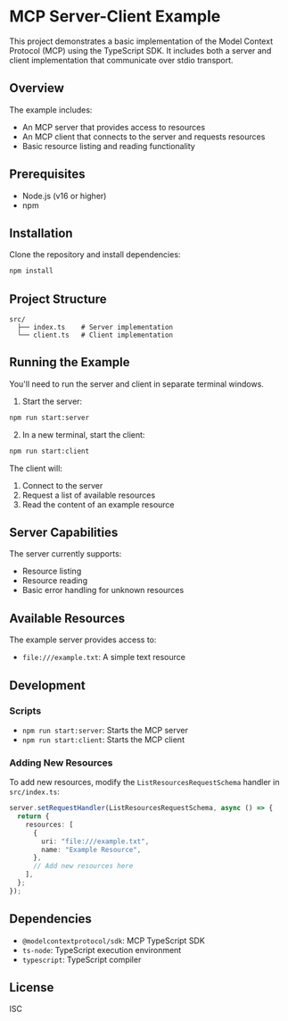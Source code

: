 # MCP Server-Client Example

This project demonstrates a basic implementation of the Model Context Protocol (MCP) using the TypeScript SDK. It includes both a server and client implementation that communicate over stdio transport.

## Overview

The example includes:
- An MCP server that provides access to resources
- An MCP client that connects to the server and requests resources
- Basic resource listing and reading functionality

## Prerequisites

- Node.js (v16 or higher)
- npm

## Installation

Clone the repository and install dependencies:

```bash
npm install
```

## Project Structure

```
src/
  ├── index.ts    # Server implementation
  └── client.ts   # Client implementation
```

## Running the Example

You'll need to run the server and client in separate terminal windows.

1. Start the server:
```bash
npm run start:server
```

2. In a new terminal, start the client:
```bash
npm run start:client
```

The client will:
1. Connect to the server
2. Request a list of available resources
3. Read the content of an example resource

## Server Capabilities

The server currently supports:
- Resource listing
- Resource reading
- Basic error handling for unknown resources

## Available Resources

The example server provides access to:
- `file:///example.txt`: A simple text resource

## Development

### Scripts

- `npm run start:server`: Starts the MCP server
- `npm run start:client`: Starts the MCP client

### Adding New Resources

To add new resources, modify the `ListResourcesRequestSchema` handler in `src/index.ts`:

```typescript
server.setRequestHandler(ListResourcesRequestSchema, async () => {
  return {
    resources: [
      {
        uri: "file:///example.txt",
        name: "Example Resource",
      },
      // Add new resources here
    ],
  };
});
```

## Dependencies

- `@modelcontextprotocol/sdk`: MCP TypeScript SDK
- `ts-node`: TypeScript execution environment
- `typescript`: TypeScript compiler

## License

ISC